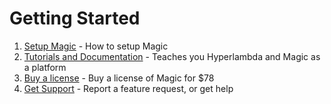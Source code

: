 
# Getting Started

1. [Setup Magic](/tutorials/getting-started) - How to setup Magic
2. [Tutorials and Documentation](/documentation) - Teaches you Hyperlambda and Magic as a platform
3. [Buy a license](https://servergardens.com/buy/) - Buy a license of Magic for $78
4. [Get Support](https://github.com/polterguy/magic/issues) - Report a feature request, or get help
